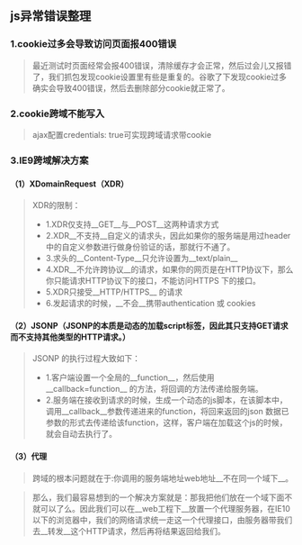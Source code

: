 [//]: # (2017-08-21 js)
## js异常错误整理

### 1.cookie过多会导致访问页面报400错误
> 最近测试时页面经常会报400错误，清除缓存才会正常，然后过会儿又报错了，我们抓包发现cookie设置里有些是重复的。谷歌了下发现cookie过多确实会导致400错误，然后去删除部分cookie就正常了。

### 2.cookie跨域不能写入
> ajax配置credentials: true可实现跨域请求带cookie

### 3.IE9跨域解决方案
#### （1）XDomainRequest（XDR）
>   XDR的限制：
>*   1.XDR仅支持__GET__与__POST__这两种请求方式
>*   2.XDR__不支持__自定义的请求头，因此如果你的服务端是用过header中的自定义参数进行做身份验证的话，那就行不通了。
>*   3.求头的__Content-Type__只允许设置为__text/plain__
>*   4.XDR__不允许跨协议__的请求，如果你的网页是在HTTP协议下，那么你只能请求HTTP协议下的接口，不能访问HTTPS 下的接口。
>*   5.XDR只接受__HTTP/HTTPS__ 的请求
>*   6.发起请求的时候，__不会__携带authentication 或 cookies

#### （2）JSONP（JSONP的本质是动态的加载script标签，因此其只支持GET请求而不支持其他类型的HTTP请求。）
>   JSONP 的执行过程大致如下：
>*   1.客户端设置一个全局的__function__，然后使用__callback=function__ 的方法，将回调的方法传递给服务端。
>*   2.服务端在接收到请求的时候，生成一个动态的js脚本，在该脚本中，调用__callback__参数传递进来的function，将回来返回的json 数据已参数的形式去传递给该function，这样，客户端在加载这个js的时候，就会自动去执行了。

#### （3）代理
>   跨域的根本问题就在于:你调用的服务端地址web地址__不在同一个域下__。

>   那么，我们最容易想到的一个解决方案就是：那我把他们放在一个域下面不就可以了么。因此我们可以在__web工程下__放置一个代理服务器，在IE10以下的浏览器中，我们的网络请求统一走这一个代理接口，由服务器带我们去__转发__这个HTTP请求，然后再将结果返回给我们。